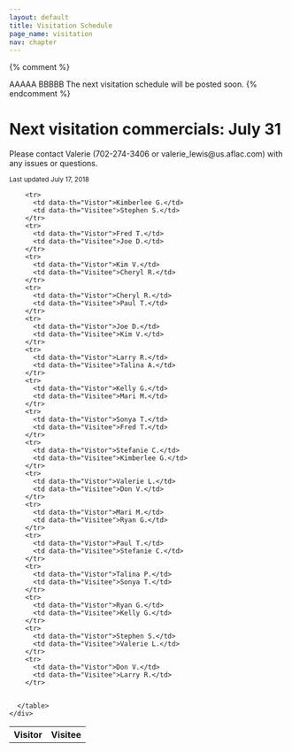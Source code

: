 ```yaml
---
layout: default
title: Visitation Schedule
page_name: visitation
nav: chapter
---
```

{% comment %}
  <tr>
    <td data-th="Vistor">AAAAA</td>
    <td data-th="Visitee">BBBBB</td>
  </tr>
  
  <tr>
    <td colspan="2">The next visitation schedule will be posted soon.</td>
  </tr>
{% endcomment %}

<div class="container margin-b-30">
  <div class="wide_banner">
    <h1>Next visitation commercials: July 31</h1>
</div>
  <div class="row">
    <div class="col-md-6 col-md-offset-3">
      <p>Please contact Valerie (702-274-3406 or valerie_lewis@us.aflac.com) with any issues or questions. </p>
      <small>Last updated July 17, 2018</small>
      <table class="rwd-table">
        <tr>
          <th>Visitor</th>
          <th>Visitee</th>
        </tr>
        
        <tr>
          <td data-th="Vistor">Kimberlee G.</td>
          <td data-th="Visitee">Stephen S.</td>
        </tr>
        <tr>
          <td data-th="Vistor">Fred T.</td>
          <td data-th="Visitee">Joe D.</td>
        </tr>
        <tr>
          <td data-th="Vistor">Kim V.</td>
          <td data-th="Visitee">Cheryl R.</td>
        </tr>
        <tr>
          <td data-th="Vistor">Cheryl R.</td>
          <td data-th="Visitee">Paul T.</td>
        </tr>
        <tr>
          <td data-th="Vistor">Joe D.</td>
          <td data-th="Visitee">Kim V.</td>
        </tr>
        <tr>
          <td data-th="Vistor">Larry R.</td>
          <td data-th="Visitee">Talina A.</td>
        </tr>
        <tr>
          <td data-th="Vistor">Kelly G.</td>
          <td data-th="Visitee">Mari M.</td>
        </tr>
        <tr>
          <td data-th="Vistor">Sonya T.</td>
          <td data-th="Visitee">Fred T.</td>
        </tr>
        <tr>
          <td data-th="Vistor">Stefanie C.</td>
          <td data-th="Visitee">Kimberlee G.</td>
        </tr>
        <tr>
          <td data-th="Vistor">Valerie L.</td>
          <td data-th="Visitee">Don V.</td>
        </tr>
        <tr>
          <td data-th="Vistor">Mari M.</td>
          <td data-th="Visitee">Ryan G.</td>
        </tr>
        <tr>
          <td data-th="Vistor">Paul T.</td>
          <td data-th="Visitee">Stefanie C.</td>
        </tr>
        <tr>
          <td data-th="Vistor">Talina P.</td>
          <td data-th="Visitee">Sonya T.</td>
        </tr>
        <tr>
          <td data-th="Vistor">Ryan G.</td>
          <td data-th="Visitee">Kelly G.</td>
        </tr>
        <tr>
          <td data-th="Vistor">Stephen S.</td>
          <td data-th="Visitee">Valerie L.</td>
        </tr>
        <tr>
          <td data-th="Vistor">Don V.</td>
          <td data-th="Visitee">Larry R.</td>
        </tr>

        
      </table>
    </div>
  </div>
</div>